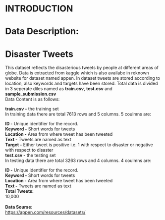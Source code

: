 # INTRODUCTION
# Data Description:
# Disaster Tweets <br>
This dataset reflects the disasterious tweets by people at different areas of globe. Data is extracted from kaggle which is also availabe in reknown website for dataset named appen. In dataset tweets are stored according to location, also keywords and targets have been stored. Total data is divided in 3 seperate diles named as **train.csv**, **test.csv** and **sample_submission.csv** <br> Data Content is as follows:<br>

**train.csv -** the training set<br>
In training data there are total 7613 rows and 5 columns. 5 coulmns are:<br>

**ID -** Unique identifier for the record.<br>
**Keyword -** Short words for tweets<br>
**Location -** Area from where tweet has been tweeted<br>
**Text -** Tweets are named as text<br>
**Target -** Either tweet is positive i.e. 1 with respect to disaster or negative with respect to disaster<br>
**test.csv -** the testing set<br>
In testing data there are total 3263 rows and 4 columns. 4 coulmns are:<br>

**ID -** Unique identifier for the record.<br>
**Keyword -** Short words for tweets<br>
**Location -** Area from where tweet has been tweeted<br>
**Text -** Tweets are named as text<br>
**Total Tweets:**<br>
10,000<br>
<br>
**Data Sourse:**<br>
https://appen.com/resources/datasets/<br>
